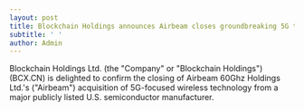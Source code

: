 ```yaml
---
layout: post
title: Blockchain Holdings announces Airbeam closes groundbreaking 5G tech deal
subtitle: ' '
author: Admin
---
```

Blockchain Holdings Ltd. (the "Company" or "Blockchain Holdings") (BCX.CN) is delighted to confirm the closing of Airbeam 60Ghz Holdings Ltd.'s ("Airbeam") acquisition of 5G-focused wireless technology from a major publicly listed U.S. semiconductor manufacturer.
